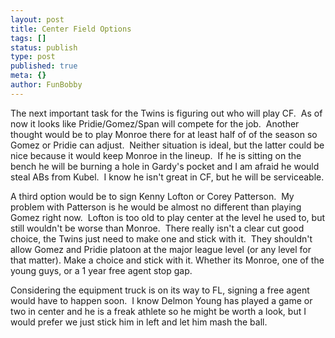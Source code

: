 ```yaml
---
layout: post
title: Center Field Options
tags: []
status: publish
type: post
published: true
meta: {}
author: FunBobby
---
```

The next important task for the Twins is figuring out who will play CF.  As of now it looks like Pridie/Gomez/Span will compete for the job.  Another thought would be to play Monroe there for at least half of of the season so Gomez or Pridie can adjust.  Neither situation is ideal, but the latter could be nice because it would keep Monroe in the lineup.  If he is sitting on the bench he will be burning a hole in Gardy's pocket and I am afraid he would steal ABs from Kubel.  I know he isn't great in CF, but he will be serviceable.

A third option would be to sign Kenny Lofton or Corey Patterson.  My problem with Patterson is he would be almost no different than playing Gomez right now.  Lofton is too old to play center at the level he used to, but still wouldn't be worse than Monroe.  There really isn't a clear cut good choice, the Twins just need to make one and stick with it.  They shouldn't allow Gomez and Pridie platoon at the major league level (or any level for that matter). Make a choice and stick with it. Whether its Monroe, one of the young guys, or a 1 year free agent stop gap.  

Considering the equipment truck is on its way to FL, signing a free agent would have to happen soon.  I know Delmon Young has played a game or two in center and he is a freak athlete so he might be worth a look, but I would prefer we just stick him in left and let him mash the ball. 
